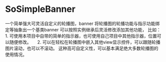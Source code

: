 # SoSimpleBanner
一个简单强大可灵活自定义的轮播图，banner
将轮播图的轮播功能与指示功能绑定等抽象出一个基类banner
可以按照实例继承后灵活修改添加其他功能，
比如：1. 可使用本项目中自带的简单的指示器，也可使用自己项目中其他指示器，位置可以随便修改。
     2. 可以在轻松在轮播图中嵌入其他view显示控件，可以跟随轮播图片滚动，也可以不滚动。
这种高可自定义性，可以基本满足绝大多数轮播图的使用情况。

